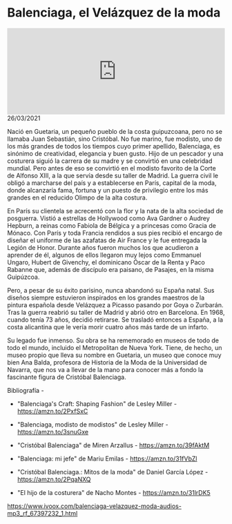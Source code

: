 # Balenciaga, el Velázquez de la moda
<iframe id='audio_88903085' frameborder='0' allowfullscreen='' scrolling='no' height='200' style='width:100%;' src='https://www.ivoox.com/player_ej_67397232_6_1.html' loading='lazy'></iframe>26/03/2021

Nació en Guetaria, un pequeño pueblo de la costa guipuzcoana, pero no se llamaba Juan Sebastián, sino Cristóbal. No fue marino, fue modisto, uno de los más grandes de todos los tiempos cuyo primer apellido, Balenciaga, es sinónimo de creatividad, elegancia y buen gusto. Hijo de un pescador y una costurera siguió la carrera de su madre y se convirtió en una celebridad mundial. Pero antes de eso se convirtió en el modisto favorito de la Corte de Alfonso XIII, a la que servía desde su taller de Madrid. La guerra civil le obligó a marcharse del país y a establecerse en París, capital de la moda, donde alcanzaría fama, fortuna y un puesto de privilegio entre los más grandes en el reducido Olimpo de la alta costura.  

 En París su clientela se acrecentó con la flor y la nata de la alta sociedad de posguerra. Vistió a estrellas de Hollywood como Ava Gardner o Audrey Hepburn, a reinas como Fabiola de Bélgica y a princesas como Gracia de Mónaco. Con París y toda Francia rendidos a sus pies recibió el encargo de diseñar el uniforme de las azafatas de Air France y le fue entregada la Legión de Honor. Durante años fueron muchos los que acudieron a aprender de él, algunos de ellos llegaron muy lejos como Emmanuel Ungaro, Hubert de Givenchy, el dominicano Óscar de la Renta y Paco Rabanne que, además de discípulo era paisano, de Pasajes, en la misma Guipúzcoa.  

 Pero, a pesar de su éxito parisino, nunca abandonó su España natal. Sus diseños siempre estuvieron inspirados en los grandes maestros de la pintura española desde Velázquez a Picasso pasando por Goya o Zurbarán. Tras la guerra reabrió su taller de Madrid y abrió otro en Barcelona. En 1968, cuando tenía 73 años, decidió retirarse. Se trasladó entonces a España, a la costa alicantina que le vería morir cuatro años más tarde de un infarto. 

 Su legado fue inmenso. Su obra se ha rememorado en museos de todo de todo el mundo, incluido el Metropolitan de Nueva York. Tiene, de hecho, un museo propio que lleva su nombre en Guetaria, un museo que conoce muy bien Ana Balda, profesora de Historia de la Moda de la Universidad de Navarra, que nos va a llevar de la mano para conocer más a fondo la fascinante figura de Cristóbal Balenciaga. 

 Bibliografía - 

 - "Balenciaga's Craft: Shaping Fashion" de Lesley Miller - https://amzn.to/2PxfSxC

 - "Balenciaga, modisto de modistos" de Lesley Miller - https://amzn.to/3snuGxe

 - "Cristóbal Balenciaga" de Miren Arzallus - https://amzn.to/39fAktM

 - "Balenciaga: mi jefe" de Mariu Emilas - https://amzn.to/31fVbZl

 - "Cristóbal Balenciaga.: Mitos de la moda" de Daniel García López - https://amzn.to/2PqaNXQ

 - "El hijo de la costurera" de Nacho Montes - https://amzn.to/31lrDK5 

 

https://www.ivoox.com/balenciaga-velazquez-moda-audios-mp3_rf_67397232_1.html
